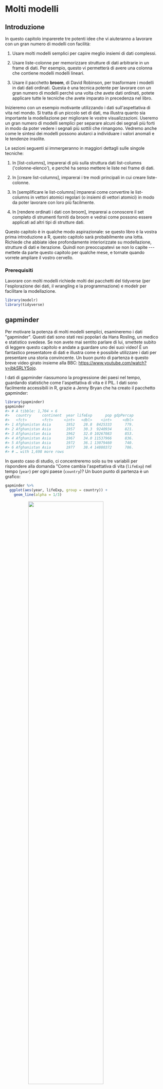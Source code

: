 # Molti modelli

## Introduzione

In questo capitolo imparerete tre potenti idee che vi aiuteranno a lavorare con un gran numero di modelli con facilità:

1.  Usare molti modelli semplici per capire meglio insiemi di dati complessi.

1.  Usare liste-colonne per memorizzare strutture di dati arbitrarie in un frame di dati.
    Per esempio, questo vi permetterà di avere una colonna che contiene modelli 
    modelli lineari.
   
1.  Usare il pacchetto __broom__, di David Robinson, per trasformare i modelli in dati 
    dati ordinati. Questa è una tecnica potente per lavorare con un gran numero di modelli
    perché una volta che avete dati ordinati, potete applicare tutte le tecniche che 
    avete imparato in precedenza nel libro.

Inizieremo con un esempio motivante utilizzando i dati sull'aspettativa di vita nel mondo. Si tratta di un piccolo set di dati, ma illustra quanto sia importante la modellazione per migliorare le vostre visualizzazioni. Useremo un gran numero di modelli semplici per separare alcuni dei segnali più forti in modo da poter vedere i segnali più sottili che rimangono. Vedremo anche come le sintesi dei modelli possono aiutarci a individuare i valori anomali e le tendenze insolite.

Le sezioni seguenti si immergeranno in maggiori dettagli sulle singole tecniche:

1. In [list-columns], imparerai di più sulla struttura dati list-columns ('colonne-elenco'),
   e perché ha senso mettere le liste nei frame di dati.
   
1. In [creare list-columns], imparerai i tre modi principali in cui
   creare liste-colonne.
   
1. In [semplificare le list-columns] imparerai come convertire le list-columns
   in vettori atomici regolari (o insiemi di vettori atomici) in modo da poter lavorare
   con loro più facilmente.
   
1. In [rendere ordinati i dati con broom], imparerai a conoscere il set completo di strumenti
   forniti da broom e vedrai come possono essere applicati ad altri tipi di 
   strutture dati.

Questo capitolo è in qualche modo aspirazionale: se questo libro è la vostra prima introduzione a R, questo capitolo sarà probabilmente una lotta. Richiede che abbiate idee profondamente interiorizzate su modellazione, strutture di dati e iterazione. Quindi non preoccupatevi se non lo capite --- mettete da parte questo capitolo per qualche mese, e tornate quando vorrete ampliare il vostro cervello. 

### Prerequisiti

Lavorare con molti modelli richiede molti dei pacchetti del tidyverse (per l'esplorazione dei dati, il wrangling e la programmazione) e modelr per facilitare la modellazione.


```r
library(modelr)
library(tidyverse)
```

## gapminder

Per motivare la potenza di molti modelli semplici, esamineremo i dati "gapminder". Questi dati sono stati resi popolari da Hans Rosling, un medico e statistico svedese. Se non avete mai sentito parlare di lui, smettete subito di leggere questo capitolo e andate a guardare uno dei suoi video! È un fantastico presentatore di dati e illustra come è possibile utilizzare i dati per presentare una storia convincente. Un buon punto di partenza è questo breve video girato insieme alla BBC: <https://www.youtube.com/watch?v=jbkSRLYSojo>.

I dati di gapminder riassumono la progressione dei paesi nel tempo, guardando statistiche come l'aspettativa di vita e il PIL. I dati sono facilmente accessibili in R, grazie a Jenny Bryan che ha creato il pacchetto gapminder:


```r
library(gapminder)
gapminder
#> # A tibble: 1,704 × 6
#>   country     continent  year lifeExp      pop gdpPercap
#>   <fct>       <fct>     <int>   <dbl>    <int>     <dbl>
#> 1 Afghanistan Asia       1952    28.8  8425333      779.
#> 2 Afghanistan Asia       1957    30.3  9240934      821.
#> 3 Afghanistan Asia       1962    32.0 10267083      853.
#> 4 Afghanistan Asia       1967    34.0 11537966      836.
#> 5 Afghanistan Asia       1972    36.1 13079460      740.
#> 6 Afghanistan Asia       1977    38.4 14880372      786.
#> # … with 1,698 more rows
```

In questo caso di studio, ci concentreremo solo su tre variabili per rispondere alla domanda "Come cambia l'aspettativa di vita (`lifeExp`) nel tempo (`year`) per ogni paese (`country`)? Un buon punto di partenza è un grafico:


```r
gapminder %>% 
  ggplot(aes(year, lifeExp, group = country)) +
    geom_line(alpha = 1/3)
```

<img src="model-many_files/figure-html/unnamed-chunk-2-1.png" width="70%" style="display: block; margin: auto;" />

Questo è un piccolo dataset: ha solo ~1.700 osservazioni e 3 variabili. Ma è ancora difficile vedere cosa sta succedendo! Nel complesso, sembra che l'aspettativa di vita sia migliorata costantemente. Tuttavia, se si guarda da vicino, si possono notare alcuni paesi che non seguono questo schema. Come possiamo rendere questi paesi più facili da vedere?

Un modo è usare lo stesso approccio dell'ultimo capitolo: c'è un segnale forte (la crescita lineare complessiva) che rende difficile vedere tendenze più sottili. Distingueremo questi fattori adattando un modello con una tendenza lineare. Il modello cattura la crescita costante nel tempo, e i residui mostreranno ciò che rimane.

Sapete già come farlo se avessimo un singolo paese:


```r
nz <- filter(gapminder, country == "New Zealand")
nz %>% 
  ggplot(aes(year, lifeExp)) + 
  geom_line() + 
  ggtitle("Full data = ")

nz_mod <- lm(lifeExp ~ year, data = nz)
nz %>% 
  add_predictions(nz_mod) %>%
  ggplot(aes(year, pred)) + 
  geom_line() + 
  ggtitle("Linear trend + ")

nz %>% 
  add_residuals(nz_mod) %>% 
  ggplot(aes(year, resid)) + 
  geom_hline(yintercept = 0, colour = "white", size = 3) + 
  geom_line() + 
  ggtitle("Remaining pattern")
```

<img src="model-many_files/figure-html/unnamed-chunk-3-1.png" width="33%" /><img src="model-many_files/figure-html/unnamed-chunk-3-2.png" width="33%" /><img src="model-many_files/figure-html/unnamed-chunk-3-3.png" width="33%" />

Come possiamo facilmente adattare questo modello ad ogni paese?

### Dati annidati

Potresti immaginare di copiare e incollare quel codice più volte; ma hai già imparato un modo migliore! Estrai il codice comune con una funzione e ripeti usando una funzione di mappa da purrr. Questo problema è strutturato un po' diversamente da quello che hai visto prima. Invece di ripetere un'azione per ogni variabile, vogliamo ripetere un'azione per ogni paese, un sottoinsieme di righe. Per farlo, abbiamo bisogno di una nuova struttura di dati: il __data frame annidato__ (nested data frame). Per creare un data frame annidato, iniziamo con un data frame raggruppato e lo annidiamo:


```r
by_country <- gapminder %>% 
  group_by(country, continent) %>% 
  nest()

by_country
#> # A tibble: 142 × 3
#> # Groups:   country, continent [142]
#>   country     continent data             
#>   <fct>       <fct>     <list>           
#> 1 Afghanistan Asia      <tibble [12 × 4]>
#> 2 Albania     Europe    <tibble [12 × 4]>
#> 3 Algeria     Africa    <tibble [12 × 4]>
#> 4 Angola      Africa    <tibble [12 × 4]>
#> 5 Argentina   Americas  <tibble [12 × 4]>
#> 6 Australia   Oceania   <tibble [12 × 4]>
#> # … with 136 more rows
```

(Sto imbrogliando un po' raggruppando sia il `continent` che il `country`. Dato il `country`, il `continente` è fisso, quindi questo non aggiunge altri gruppi, ma è un modo semplice per portare con sé una variabile extra).

Questo crea un frame di dati che ha una riga per gruppo (per paese) e una colonna piuttosto insolita: `data`. `data` è una lista di data frame (o tibbie, per essere precisi).  Sembra un'idea folle: abbiamo un data frame con una colonna che è una lista di altri data frame! Spiegherò brevemente perché penso che sia una buona idea.

La colonna `data` è un po' difficile da guardare perché è una lista moderatamente complicata, e stiamo ancora lavorando su buoni strumenti per esplorare questi oggetti. Sfortunatamente l'uso di `str()` non è raccomandato perché spesso produce un output molto lungo. Ma se si estrae un singolo elemento dalla colonna `data` si vedrà che contiene tutti i dati per quel paese (in questo caso, Afghanistan).


```r
by_country$data[[1]]
#> # A tibble: 12 × 4
#>    year lifeExp      pop gdpPercap
#>   <int>   <dbl>    <int>     <dbl>
#> 1  1952    28.8  8425333      779.
#> 2  1957    30.3  9240934      821.
#> 3  1962    32.0 10267083      853.
#> 4  1967    34.0 11537966      836.
#> 5  1972    36.1 13079460      740.
#> 6  1977    38.4 14880372      786.
#> # … with 6 more rows
```

Notate la differenza tra un data frame standard raggruppato e un data frame annidato: in un data frame raggruppato, ogni riga è un'osservazione; in un data frame annidato, ogni riga è un gruppo. Un altro modo di pensare a un dataset annidato è che ora abbiamo una meta-osservazione: una riga che rappresenta l'intero corso del tempo per un paese, piuttosto che un singolo punto nel tempo.

### List-columns

Ora che abbiamo il nostro dataset annidato, siamo in una buona posizione per adattare alcuni modelli. Abbiamo una funzione di adattamento del modello:


```r
country_model <- function(df) {
  lm(lifeExp ~ year, data = df)
}
```

E vogliamo applicarlo ad ogni frame di dati. I frame di dati sono in una lista, quindi possiamo usare `purrr::map()` per applicare `country_model` ad ogni elemento:


```r
models <- map(by_country$data, country_model)
```

Tuttavia, piuttosto che lasciare l'elenco dei modelli come un oggetto fluttuante, penso che sia meglio memorizzarlo come una colonna nel frame di dati `by_country`. Memorizzare oggetti correlati in colonne è una parte fondamentale del valore dei data frame, e il motivo per cui penso che le colonne-elenco siano una buona idea. Nel corso del lavoro con questi paesi, avremo molte liste dove abbiamo un elemento per paese. Quindi perché non memorizzarli tutti insieme in un unico frame di dati?

In altre parole, invece di creare un nuovo oggetto nell'ambiente globale, creeremo una nuova variabile nel data frame `by_country`. Questo è un lavoro per `dplyr::mutate()`:


```r
by_country <- by_country %>% 
  mutate(model = map(data, country_model))
by_country
#> # A tibble: 142 × 4
#> # Groups:   country, continent [142]
#>   country     continent data              model 
#>   <fct>       <fct>     <list>            <list>
#> 1 Afghanistan Asia      <tibble [12 × 4]> <lm>  
#> 2 Albania     Europe    <tibble [12 × 4]> <lm>  
#> 3 Algeria     Africa    <tibble [12 × 4]> <lm>  
#> 4 Angola      Africa    <tibble [12 × 4]> <lm>  
#> 5 Argentina   Americas  <tibble [12 × 4]> <lm>  
#> 6 Australia   Oceania   <tibble [12 × 4]> <lm>  
#> # … with 136 more rows
```

Questo ha un grande vantaggio: poiché tutti gli oggetti correlati sono memorizzati insieme, non è necessario mantenerli manualmente sincronizzati quando si filtra o si organizza. La semantica del data frame se ne occupa per voi:


```r
by_country %>% 
  filter(continent == "Europe")
#> # A tibble: 30 × 4
#> # Groups:   country, continent [30]
#>   country                continent data              model 
#>   <fct>                  <fct>     <list>            <list>
#> 1 Albania                Europe    <tibble [12 × 4]> <lm>  
#> 2 Austria                Europe    <tibble [12 × 4]> <lm>  
#> 3 Belgium                Europe    <tibble [12 × 4]> <lm>  
#> 4 Bosnia and Herzegovina Europe    <tibble [12 × 4]> <lm>  
#> 5 Bulgaria               Europe    <tibble [12 × 4]> <lm>  
#> 6 Croatia                Europe    <tibble [12 × 4]> <lm>  
#> # … with 24 more rows
by_country %>% 
  arrange(continent, country)
#> # A tibble: 142 × 4
#> # Groups:   country, continent [142]
#>   country      continent data              model 
#>   <fct>        <fct>     <list>            <list>
#> 1 Algeria      Africa    <tibble [12 × 4]> <lm>  
#> 2 Angola       Africa    <tibble [12 × 4]> <lm>  
#> 3 Benin        Africa    <tibble [12 × 4]> <lm>  
#> 4 Botswana     Africa    <tibble [12 × 4]> <lm>  
#> 5 Burkina Faso Africa    <tibble [12 × 4]> <lm>  
#> 6 Burundi      Africa    <tibble [12 × 4]> <lm>  
#> # … with 136 more rows
```

Se la vostra lista di data frame e la lista di modelli fossero oggetti separati, dovete ricordarvi che ogni volta che riordinate o sotto-ordinate un vettore, dovete ri-ordinare o sotto-ordinare tutti gli altri per tenerli sincronizzati. Se lo dimenticate, il vostro codice continuerà a funzionare, ma darà la risposta sbagliata!

### Disannidare (unnesting)

In precedenza abbiamo calcolato i residui di un singolo modello con un singolo set di dati. Ora abbiamo 142 frame di dati e 142 modelli. Per calcolare i residui, dobbiamo chiamare `add_residuals()` con ogni coppia modello-dati:


```r
by_country <- by_country %>% 
  mutate(
    resids = map2(data, model, add_residuals)
  )
by_country
#> # A tibble: 142 × 5
#> # Groups:   country, continent [142]
#>   country     continent data              model  resids           
#>   <fct>       <fct>     <list>            <list> <list>           
#> 1 Afghanistan Asia      <tibble [12 × 4]> <lm>   <tibble [12 × 5]>
#> 2 Albania     Europe    <tibble [12 × 4]> <lm>   <tibble [12 × 5]>
#> 3 Algeria     Africa    <tibble [12 × 4]> <lm>   <tibble [12 × 5]>
#> 4 Angola      Africa    <tibble [12 × 4]> <lm>   <tibble [12 × 5]>
#> 5 Argentina   Americas  <tibble [12 × 4]> <lm>   <tibble [12 × 5]>
#> 6 Australia   Oceania   <tibble [12 × 4]> <lm>   <tibble [12 × 5]>
#> # … with 136 more rows
```

Ma come si può tracciare una lista di frame di dati? Invece di lottare per rispondere a questa domanda, trasformiamo di nuovo la lista di data frame in un normale data frame. In precedenza abbiamo usato `nest()` per trasformare un data frame regolare in un data frame annidato, e ora facciamo il contrario con `unnest()`:


```r
resids <- unnest(by_country, resids)
resids
#> # A tibble: 1,704 × 9
#> # Groups:   country, continent [142]
#>   country     continent data       model   year lifeExp    pop gdpPercap   resid
#>   <fct>       <fct>     <list>     <list> <int>   <dbl>  <int>     <dbl>   <dbl>
#> 1 Afghanistan Asia      <tibble [… <lm>    1952    28.8 8.43e6      779. -1.11  
#> 2 Afghanistan Asia      <tibble [… <lm>    1957    30.3 9.24e6      821. -0.952 
#> 3 Afghanistan Asia      <tibble [… <lm>    1962    32.0 1.03e7      853. -0.664 
#> 4 Afghanistan Asia      <tibble [… <lm>    1967    34.0 1.15e7      836. -0.0172
#> 5 Afghanistan Asia      <tibble [… <lm>    1972    36.1 1.31e7      740.  0.674 
#> 6 Afghanistan Asia      <tibble [… <lm>    1977    38.4 1.49e7      786.  1.65  
#> # … with 1,698 more rows
```

Si noti che ogni colonna regolare è ripetuta una volta per ogni riga della tibla annidata.

Ora che abbiamo una struttura di dati regolare, possiamo tracciare i residui:


```r
resids %>% 
  ggplot(aes(year, resid)) +
    geom_line(aes(group = country), alpha = 1 / 3) + 
    geom_smooth(se = FALSE)
#> `geom_smooth()` using method = 'gam' and formula 'y ~ s(x, bs = "cs")'
```

<img src="model-many_files/figure-html/unnamed-chunk-12-1.png" width="70%" style="display: block; margin: auto;" />

La sfaccettatura per continente è particolarmente rivelatrice:
 

```r
resids %>% 
  ggplot(aes(year, resid, group = country)) +
    geom_line(alpha = 1 / 3) + 
    facet_wrap(~continent)
```

<img src="model-many_files/figure-html/unnamed-chunk-13-1.png" width="70%" style="display: block; margin: auto;" />

Sembra che ci siamo persi alcuni schemi leggeri. C'è anche qualcosa di interessante in Africa: vediamo alcuni residui molto grandi che suggeriscono che il nostro modello non si adatta così bene lì. Esploreremo meglio questo aspetto nella prossima sezione, attaccandolo da un'angolazione leggermente diversa.

### Qualità del modello

Invece di guardare i residui del modello, potremmo guardare alcune misure generali della qualità del modello. Avete imparato come calcolare alcune misure specifiche nel capitolo precedente. Qui mostreremo un approccio diverso usando il pacchetto broom. Il pacchetto broom fornisce un insieme generale di funzioni per trasformare i modelli in dati ordinati. Qui useremo `broom::glance()` per estrarre alcune metriche di qualità del modello. Se lo applichiamo a un modello, otteniamo un frame di dati con una sola riga:


```r
broom::glance(nz_mod)
#> # A tibble: 1 × 12
#>   r.squared adj.r.squared sigma statistic      p.value    df logLik   AIC   BIC
#>       <dbl>         <dbl> <dbl>     <dbl>        <dbl> <dbl>  <dbl> <dbl> <dbl>
#> 1     0.954         0.949 0.804      205. 0.0000000541     1  -13.3  32.6  34.1
#> # … with 3 more variables: deviance <dbl>, df.residual <int>, nobs <int>
```

Possiamo usare `mutate()` e `unnest()` per creare un frame di dati con una riga per ogni paese:


```r
by_country %>% 
  mutate(glance = map(model, broom::glance)) %>% 
  unnest(glance)
#> # A tibble: 142 × 17
#> # Groups:   country, continent [142]
#>   country  continent data   model resids r.squared adj.r.squared sigma statistic
#>   <fct>    <fct>     <list> <lis> <list>     <dbl>         <dbl> <dbl>     <dbl>
#> 1 Afghani… Asia      <tibb… <lm>  <tibb…     0.948         0.942 1.22      181. 
#> 2 Albania  Europe    <tibb… <lm>  <tibb…     0.911         0.902 1.98      102. 
#> 3 Algeria  Africa    <tibb… <lm>  <tibb…     0.985         0.984 1.32      662. 
#> 4 Angola   Africa    <tibb… <lm>  <tibb…     0.888         0.877 1.41       79.1
#> 5 Argenti… Americas  <tibb… <lm>  <tibb…     0.996         0.995 0.292    2246. 
#> 6 Austral… Oceania   <tibb… <lm>  <tibb…     0.980         0.978 0.621     481. 
#> # … with 136 more rows, and 8 more variables: p.value <dbl>, df <dbl>,
#> #   logLik <dbl>, AIC <dbl>, BIC <dbl>, deviance <dbl>, df.residual <int>,
#> #   nobs <int>
```

Questo non è esattamente l'output che vogliamo, perché include ancora tutte le colonne della lista. Questo è il comportamento predefinito quando `unnest()` lavora su frame di dati a riga singola. Per sopprimere queste colonne usiamo `.drop = TRUE`:


```r
glance <- by_country %>% 
  mutate(glance = map(model, broom::glance)) %>% 
  unnest(glance, .drop = TRUE)
#> Warning: The `.drop` argument of `unnest()` is deprecated as of tidyr 1.0.0.
#> All list-columns are now preserved.
#> This warning is displayed once every 8 hours.
#> Call `lifecycle::last_lifecycle_warnings()` to see where this warning was generated.
glance
#> # A tibble: 142 × 17
#> # Groups:   country, continent [142]
#>   country  continent data   model resids r.squared adj.r.squared sigma statistic
#>   <fct>    <fct>     <list> <lis> <list>     <dbl>         <dbl> <dbl>     <dbl>
#> 1 Afghani… Asia      <tibb… <lm>  <tibb…     0.948         0.942 1.22      181. 
#> 2 Albania  Europe    <tibb… <lm>  <tibb…     0.911         0.902 1.98      102. 
#> 3 Algeria  Africa    <tibb… <lm>  <tibb…     0.985         0.984 1.32      662. 
#> 4 Angola   Africa    <tibb… <lm>  <tibb…     0.888         0.877 1.41       79.1
#> 5 Argenti… Americas  <tibb… <lm>  <tibb…     0.996         0.995 0.292    2246. 
#> 6 Austral… Oceania   <tibb… <lm>  <tibb…     0.980         0.978 0.621     481. 
#> # … with 136 more rows, and 8 more variables: p.value <dbl>, df <dbl>,
#> #   logLik <dbl>, AIC <dbl>, BIC <dbl>, deviance <dbl>, df.residual <int>,
#> #   nobs <int>
```

(Fate attenzione alle variabili che non sono stampate: c'è un sacco di roba utile lì).

Con questo quadro di dati in mano, possiamo iniziare a cercare i modelli che non si adattano bene:


```r
glance %>% 
  arrange(r.squared)
#> # A tibble: 142 × 17
#> # Groups:   country, continent [142]
#>   country   continent data  model resids r.squared adj.r.squared sigma statistic
#>   <fct>     <fct>     <lis> <lis> <list>     <dbl>         <dbl> <dbl>     <dbl>
#> 1 Rwanda    Africa    <tib… <lm>  <tibb…    0.0172      -0.0811   6.56     0.175
#> 2 Botswana  Africa    <tib… <lm>  <tibb…    0.0340      -0.0626   6.11     0.352
#> 3 Zimbabwe  Africa    <tib… <lm>  <tibb…    0.0562      -0.0381   7.21     0.596
#> 4 Zambia    Africa    <tib… <lm>  <tibb…    0.0598      -0.0342   4.53     0.636
#> 5 Swaziland Africa    <tib… <lm>  <tibb…    0.0682      -0.0250   6.64     0.732
#> 6 Lesotho   Africa    <tib… <lm>  <tibb…    0.0849      -0.00666  5.93     0.927
#> # … with 136 more rows, and 8 more variables: p.value <dbl>, df <dbl>,
#> #   logLik <dbl>, AIC <dbl>, BIC <dbl>, deviance <dbl>, df.residual <int>,
#> #   nobs <int>
```

I modelli peggiori sembrano essere tutti in Africa. Ricontrolliamo questo con un grafico. Qui abbiamo un numero relativamente piccolo di osservazioni e una variabile discreta, quindi `geom_jitter()` è efficace:


```r
glance %>% 
  ggplot(aes(continent, r.squared)) + 
    geom_jitter(width = 0.5)
```

<img src="model-many_files/figure-html/unnamed-chunk-18-1.png" width="70%" style="display: block; margin: auto;" />

Potremmo estrarre i paesi con $R^2$ particolarmente cattivi e tracciare i dati:


```r
bad_fit <- filter(glance, r.squared < 0.25)

gapminder %>% 
  semi_join(bad_fit, by = "country") %>% 
  ggplot(aes(year, lifeExp, colour = country)) +
    geom_line()
```

<img src="model-many_files/figure-html/unnamed-chunk-19-1.png" width="70%" style="display: block; margin: auto;" />

Qui vediamo due effetti principali: le tragedie dell'epidemia di HIV/AIDS e il genocidio del Ruanda.

### Esercizi

1.  Una tendenza lineare sembra essere un po' troppo semplice per la tendenza generale.
    Puoi fare meglio con un polinomio quadratico? Come potete interpretare
    i coefficienti della quadratica? (Suggerimento: potreste voler trasformare
    anno` in modo che abbia media zero).

1.  Esplorate altri metodi per visualizzare la distribuzione di $R^2$ per
    continente. Potreste provare il pacchetto ggbeeswarm, che fornisce 
    metodi simili per evitare sovrapposizioni come il jitter, ma usa metodi deterministici
    deterministici.

1.  Per creare l'ultimo grafico (che mostra i dati per i paesi con il
    peggiori modelli di adattamento), abbiamo avuto bisogno di due passaggi: abbiamo creato un frame di dati con
    una riga per paese e poi lo abbiamo semi-unito al dataset originale.
    È possibile evitare questa unione se usiamo `unnest()` invece di 
    `unnest(.drop = TRUE)`. Come?

## List-columns

Ora che avete visto un flusso di lavoro di base per la gestione di molti modelli, rituffiamoci in alcuni dettagli. In questa sezione, esploreremo la struttura dati delle liste-colonne un po' più in dettaglio. È solo di recente che ho veramente apprezzato l'idea della colonna-elenco. Le liste-colonne sono implicite nella definizione del data frame: un data frame è una lista nominata di vettori di uguale lunghezza. Una lista è un vettore, quindi è sempre stato legittimo usare una lista come colonna di un data frame. Tuttavia, R di base non rende facile la creazione di liste-colonne, e `data.frame()` tratta una lista come una lista di colonne:.


```r
data.frame(x = list(1:3, 3:5))
#>   x.1.3 x.3.5
#> 1     1     3
#> 2     2     4
#> 3     3     5
```

Potete evitare che `data.frame()` faccia questo con `I()`, ma il risultato non viene stampato particolarmente bene:


```r
data.frame(
  x = I(list(1:3, 3:5)), 
  y = c("1, 2", "3, 4, 5")
)
#>         x       y
#> 1 1, 2, 3    1, 2
#> 2 3, 4, 5 3, 4, 5
```

Tibble allevia questo problema essendo più pigro (`tibble()` non modifica i suoi input) e fornendo un metodo di stampa migliore:


```r
tibble(
  x = list(1:3, 3:5), 
  y = c("1, 2", "3, 4, 5")
)
#> # A tibble: 2 × 2
#>   x         y      
#>   <list>    <chr>  
#> 1 <int [3]> 1, 2   
#> 2 <int [3]> 3, 4, 5
```

È ancora più facile con `tribble()` in quanto può capire automaticamente che avete bisogno di una lista:


```r
tribble(
   ~x, ~y,
  1:3, "1, 2",
  3:5, "3, 4, 5"
)
#> # A tibble: 2 × 2
#>   x         y      
#>   <list>    <chr>  
#> 1 <int [3]> 1, 2   
#> 2 <int [3]> 3, 4, 5
```

Le colonne-elenco sono spesso molto utili come struttura dati intermedia. Sono difficili da lavorare direttamente, perché la maggior parte delle funzioni di R lavora con vettori atomici o frame di dati, ma il vantaggio di tenere insieme elementi correlati in un frame di dati vale un po' di fastidio.

Generalmente ci sono tre parti di una efficace pipeline lista-colonna:

1.  Si crea la lista-colonna usando uno dei metodi `nest()`, `summarise()` + `list()`,
    o `mutate()` + una funzione di mappa, come descritto in [Creare liste-colonne].

1.  Si creano altre colonne-elenco intermedie trasformando le colonne-elenco esistenti con
    colonne della lista con `map()`, `map2()` o `pmap()`. Per esempio, 
    nel caso di studio precedente, abbiamo creato una lista-colonna di modelli trasformando
    una colonna-elenco di frame di dati.
    
1.  Si semplifica la lista-colonna riducendola a un data frame o a un vettore atomico,
    come descritto in [Simplifying list-columns].

## Creazione di list-columns

Tipicamente, non si creano colonne-elenco con `tibble()`. Invece, le creerai da colonne regolari, usando uno dei tre metodi: 

1.  Con `tidyr::nest()` per convertire un data frame raggruppato in un data frame annidato 
    in un frame di dati annidato in cui si ha una lista-colonna di frame di dati.
    
1.  2. Con `mutate()` e funzioni vettoriali che restituiscono una lista.

1.  Con `summarise()` e le funzioni di riepilogo che restituiscono più risultati. 

In alternativa, potreste crearli da una lista nominata, usando `tibble::enframe()`.

Generalmente, quando si creano colonne di liste, ci si dovrebbe assicurare che siano omogenee: ogni elemento dovrebbe contenere lo stesso tipo di cose. Non ci sono controlli per assicurarsi che questo sia vero, ma se usate purrr e ricordate ciò che avete imparato sulle funzioni type-stable, dovreste scoprire che ciò avviene naturalmente.

### Con l'annidamento

`nest()` crea un data frame annidato, che è un data frame con una lista-colonna di data frame. In un data frame annidato ogni riga è una meta-osservazione: le altre colonne danno le variabili che definiscono l'osservazione (come il paese e il continente sopra), e la lista-colonna di data frame dà le singole osservazioni che compongono la meta-osservazione.

Ci sono due modi per usare `nest()`. Finora avete visto come usarlo con un frame di dati raggruppato. Quando viene applicato ad un frame di dati raggruppati, `nest()` mantiene le colonne di raggruppamento così come sono, e raggruppa tutto il resto nella lista-colonna:


```r
gapminder %>% 
  group_by(country, continent) %>% 
  nest()
#> # A tibble: 142 × 3
#> # Groups:   country, continent [142]
#>   country     continent data             
#>   <fct>       <fct>     <list>           
#> 1 Afghanistan Asia      <tibble [12 × 4]>
#> 2 Albania     Europe    <tibble [12 × 4]>
#> 3 Algeria     Africa    <tibble [12 × 4]>
#> 4 Angola      Africa    <tibble [12 × 4]>
#> 5 Argentina   Americas  <tibble [12 × 4]>
#> 6 Australia   Oceania   <tibble [12 × 4]>
#> # … with 136 more rows
```

Potete anche usarlo su un frame di dati non raggruppato, specificando quali colonne volete annidare:


```r
gapminder %>% 
  nest(data = c(year:gdpPercap))
#> # A tibble: 142 × 3
#>   country     continent data             
#>   <fct>       <fct>     <list>           
#> 1 Afghanistan Asia      <tibble [12 × 4]>
#> 2 Albania     Europe    <tibble [12 × 4]>
#> 3 Algeria     Africa    <tibble [12 × 4]>
#> 4 Angola      Africa    <tibble [12 × 4]>
#> 5 Argentina   Americas  <tibble [12 × 4]>
#> 6 Australia   Oceania   <tibble [12 × 4]>
#> # … with 136 more rows
```

### Dalle funzioni vettoriali

Alcune funzioni utili prendono un vettore atomico e restituiscono una lista. Per esempio, in [strings] avete imparato a conoscere `stringr::str_split()` che prende un vettore di caratteri e restituisce una lista di vettori di caratteri. Se lo usi dentro mutate, otterrai una lista-colonna:


```r
df <- tribble(
  ~x1,
  "a,b,c", 
  "d,e,f,g"
) 

df %>% 
  mutate(x2 = stringr::str_split(x1, ","))
#> # A tibble: 2 × 2
#>   x1      x2       
#>   <chr>   <list>   
#> 1 a,b,c   <chr [3]>
#> 2 d,e,f,g <chr [4]>
```

`unnest()` sa come gestire queste liste di vettori:


```r
df %>% 
  mutate(x2 = stringr::str_split(x1, ",")) %>% 
  unnest(x2)
#> # A tibble: 7 × 2
#>   x1      x2   
#>   <chr>   <chr>
#> 1 a,b,c   a    
#> 2 a,b,c   b    
#> 3 a,b,c   c    
#> 4 d,e,f,g d    
#> 5 d,e,f,g e    
#> 6 d,e,f,g f    
#> # … with 1 more row
```

(Se vi trovate ad usare spesso questo schema, assicuratevi di controllare `tidyr::separate_rows()` che è un wrapper intorno a questo schema comune).

Un altro esempio di questo pattern è l'uso di `map()`, `map2()`, `pmap()` da purrr. Per esempio, potremmo prendere l'esempio finale da [Invoking different functions] e riscriverlo per usare `mutate()`:


```r
sim <- tribble(
  ~f,      ~params,
  "runif", list(min = -1, max = 1),
  "rnorm", list(sd = 5),
  "rpois", list(lambda = 10)
)

sim %>%
  mutate(sims = invoke_map(f, params, n = 10))
#> # A tibble: 3 × 3
#>   f     params           sims      
#>   <chr> <list>           <list>    
#> 1 runif <named list [2]> <dbl [10]>
#> 2 rnorm <named list [1]> <dbl [10]>
#> 3 rpois <named list [1]> <int [10]>
```

Notate che tecnicamente `sim` non è omogeneo perché contiene sia vettori doppi che interi. Tuttavia, è improbabile che questo causi molti problemi, dato che interi e doppi sono entrambi vettori numerici.

### Dai sommari multivalutati

Una restrizione di `summarise()` è che funziona solo con funzioni di riepilogo che restituiscono un singolo valore. Ciò significa che non potete usarla con funzioni come `quantile()` che restituiscono un vettore di lunghezza arbitraria:


```r
mtcars %>% 
  group_by(cyl) %>% 
  summarise(q = quantile(mpg))
#> `summarise()` has grouped output by 'cyl'. You can override using the `.groups` argument.
#> # A tibble: 15 × 2
#> # Groups:   cyl [3]
#>     cyl     q
#>   <dbl> <dbl>
#> 1     4  21.4
#> 2     4  22.8
#> 3     4  26  
#> 4     4  30.4
#> 5     4  33.9
#> 6     6  17.8
#> # … with 9 more rows
```

Potete però avvolgere il risultato in una lista! Questo obbedisce al contratto di `summarise()`, perché ogni sommario è ora una lista (un vettore) di lunghezza 1.

```r
mtcars %>% 
  group_by(cyl) %>% 
  summarise(q = list(quantile(mpg)))
#> # A tibble: 3 × 2
#>     cyl q        
#>   <dbl> <list>   
#> 1     4 <dbl [5]>
#> 2     6 <dbl [5]>
#> 3     8 <dbl [5]>
```

Per ottenere risultati utili con unnest, dovrete anche catturare le probabilità:

```r
probs <- c(0.01, 0.25, 0.5, 0.75, 0.99)
mtcars %>% 
  group_by(cyl) %>% 
  summarise(p = list(probs), q = list(quantile(mpg, probs))) %>% 
  unnest(c(p, q))
#> # A tibble: 15 × 3
#>     cyl     p     q
#>   <dbl> <dbl> <dbl>
#> 1     4  0.01  21.4
#> 2     4  0.25  22.8
#> 3     4  0.5   26  
#> 4     4  0.75  30.4
#> 5     4  0.99  33.8
#> 6     6  0.01  17.8
#> # … with 9 more rows
```

### Da un elenco con nome

I data frame con colonne di liste forniscono una soluzione ad un problema comune: cosa fare se si vuole iterare sia il contenuto di una lista che i suoi elementi? Invece di cercare di incastrare tutto in un solo oggetto, è spesso più facile fare un data frame: una colonna può contenere gli elementi, e una colonna può contenere la lista.  Un modo semplice per creare un tale data frame da una lista è `tibble::enframe()`. 


```r
x <- list(
  a = 1:5,
  b = 3:4, 
  c = 5:6
) 

df <- enframe(x)
df
#> # A tibble: 3 × 2
#>   name  value    
#>   <chr> <list>   
#> 1 a     <int [5]>
#> 2 b     <int [2]>
#> 3 c     <int [2]>
```

Il vantaggio di questa struttura è che si generalizza in modo diretto - i nomi sono utili se avete un vettore di metadati a carattere, ma non aiutano se avete altri tipi di dati, o vettori multipli.

Ora, se volete iterare su nomi e valori in parallelo, potete usare `map2()`:


```r
df %>% 
  mutate(
    smry = map2_chr(name, value, ~ stringr::str_c(.x, ": ", .y[1]))
  )
#> # A tibble: 3 × 3
#>   name  value     smry 
#>   <chr> <list>    <chr>
#> 1 a     <int [5]> a: 1 
#> 2 b     <int [2]> b: 3 
#> 3 c     <int [2]> c: 5
```

### Esercizi

1.  Elenca tutte le funzioni che ti vengono in mente che prendono un vettore atomico e 
    restituire una lista.
    
1.  Inventa utili funzioni di riepilogo che, come la `quantile()`, restituiscono
    valori multipli.
    
1.  Cosa manca nel seguente data frame? Come fa la funzione `quantile()` a restituire
    quel pezzo mancante? Perché non è utile in questo caso?

    
    ```r
    mtcars %>% 
      group_by(cyl) %>% 
      summarise(q = list(quantile(mpg))) %>% 
      unnest(q)
    #> # A tibble: 15 × 2
    #>     cyl     q
    #>   <dbl> <dbl>
    #> 1     4  21.4
    #> 2     4  22.8
    #> 3     4  26  
    #> 4     4  30.4
    #> 5     4  33.9
    #> 6     6  17.8
    #> # … with 9 more rows
    ```

1.  Cosa fa questo codice? Perché potrebbe essere utile?

    
    ```r
    mtcars %>% 
      group_by(cyl) %>% 
      summarise_all(list(list))
    ```

## Semplificare le list-columns

Per applicare le tecniche di manipolazione e visualizzazione dei dati che hai imparato in questo libro, avrai bisogno di semplificare la lista-colonna a una colonna regolare (un vettore atomico), o un insieme di colonne. La tecnica che userete per ridurla ad una struttura più semplice dipende dal fatto che vogliate un singolo valore per elemento o più valori:

1.  Se volete un singolo valore, usate `mutate()` con `map_lgl()`, 
    `map_int()`, `map_dbl()`, e `map_chr()` per creare un vettore atomico.
    
1.  Se volete molti valori, usate `unnest()` per convertire le colonne della lista
    a colonne regolari, ripetendo le righe tante volte quanto necessario.

Questi sono descritti più in dettaglio qui di seguito.

### Da lista a vettore

Se si può ridurre la colonna della lista ad un vettore atomico, allora sarà una colonna regolare. Per esempio, potete sempre riassumere un oggetto con il suo tipo e la sua lunghezza, quindi questo codice funzionerà indipendentemente dal tipo di colonna elenco che avete:


```r
df <- tribble(
  ~x,
  letters[1:5],
  1:3,
  runif(5)
)
  
df %>% mutate(
  type = map_chr(x, typeof),
  length = map_int(x, length)
)
#> # A tibble: 3 × 3
#>   x         type      length
#>   <list>    <chr>      <int>
#> 1 <chr [5]> character      5
#> 2 <int [3]> integer        3
#> 3 <dbl [5]> double         5
```

Queste sono le stesse informazioni di base che si ottengono dal metodo di stampa predefinito di tbl, ma ora si possono usare per filtrare. Questa è una tecnica utile se avete una lista eterogenea e volete filtrare le parti che non funzionano.

Non dimenticate le scorciatoie `map_*()` - potete usare `map_chr(x, "apple")` per estrarre la stringa memorizzata in `apple` per ogni elemento di `x`. Questo è utile per estrarre liste annidate in colonne regolari. Usate l'argomento `.null` per fornire un valore da usare se l'elemento manca (invece di restituire `NULL`):


```r
df <- tribble(
  ~x,
  list(a = 1, b = 2),
  list(a = 2, c = 4)
)
df %>% mutate(
  a = map_dbl(x, "a"),
  b = map_dbl(x, "b", .null = NA_real_)
)
#> # A tibble: 2 × 3
#>   x                    a     b
#>   <list>           <dbl> <dbl>
#> 1 <named list [2]>     1     2
#> 2 <named list [2]>     2    NA
```

### Unnesting

`unnest()` funziona ripetendo le colonne regolari una volta per ogni elemento della lista-colonna. Per esempio, nel seguente esempio molto semplice ripetiamo la prima riga 4 volte (perché lì il primo elemento di `y` ha lunghezza quattro), e la seconda riga una volta:


```r
tibble(x = 1:2, y = list(1:4, 1)) %>% unnest(y)
#> # A tibble: 5 × 2
#>       x     y
#>   <int> <dbl>
#> 1     1     1
#> 2     1     2
#> 3     1     3
#> 4     1     4
#> 5     2     1
```

Questo significa che non si può contemporaneamente snidare due colonne che contengono un numero diverso di elementi:


```r
# Ok, perché y e z hanno lo stesso numero di elementi in 
# ogni riga
df1 <- tribble(
  ~x, ~y,           ~z,
   1, c("a", "b"), 1:2,
   2, "c",           3
)
df1
#> # A tibble: 2 × 3
#>       x y         z        
#>   <dbl> <list>    <list>   
#> 1     1 <chr [2]> <int [2]>
#> 2     2 <chr [1]> <dbl [1]>
df1 %>% unnest(c(y, z))
#> # A tibble: 3 × 3
#>       x y         z
#>   <dbl> <chr> <dbl>
#> 1     1 a         1
#> 2     1 b         2
#> 3     2 c         3

# Non funziona perché y e z hanno un numero diverso di elementi
df2 <- tribble(
  ~x, ~y,           ~z,
   1, "a",         1:2,  
   2, c("b", "c"),   3
)
df2
#> # A tibble: 2 × 3
#>       x y         z        
#>   <dbl> <list>    <list>   
#> 1     1 <chr [1]> <int [2]>
#> 2     2 <chr [2]> <dbl [1]>
df2 %>% unnest(c(y, z))
#> # A tibble: 4 × 3
#>       x y         z
#>   <dbl> <chr> <dbl>
#> 1     1 a         1
#> 2     1 a         2
#> 3     2 b         3
#> 4     2 c         3
```

Lo stesso principio si applica quando si unnestano le colonne dell'elenco dei frame di dati. Potete unnestare più colonne-elenco finché tutti i frame di dati in ogni riga hanno lo stesso numero di righe.

### Esercizi

1.  Perché la funzione `lengths()` potrebbe essere utile per creare colonne
    colonne vettoriali da colonne-elenco?
    
1.  Elencare i tipi più comuni di vettore che si trovano in un data frame. Cosa rende
    diverse le liste?

## Rendere ordinati i dati con broom

Il pacchetto broom fornisce tre strumenti generali per trasformare i modelli in frame di dati ordinati:

1.  `broom::glance(model)` restituisce una riga per ogni modello. Ogni colonna fornisce un 
    riepilogo del modello: o una misura della qualità del modello, o della complessità, o una 
    combinazione dei due.
   
1.  1. `broom::tidy(model)` restituisce una riga per ogni coefficiente nel modello. Ogni 
    colonna fornisce informazioni sulla stima o sulla sua variabilità.
    
1.  1. `broom::augment(model, data)` restituisce una riga per ogni riga in `data`, aggiungendo
    valori extra come i residui e le statistiche di influenza.
